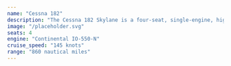 ```yaml
---
name: "Cessna 182"
description: "The Cessna 182 Skylane is a four-seat, single-engine, high-wing aircraft with retractable landing gear, offering increased performance and versatility."
image: "/placeholder.svg"
seats: 4
engine: "Continental IO-550-N"
cruise_speed: "145 knots"
range: "860 nautical miles"
---
```

